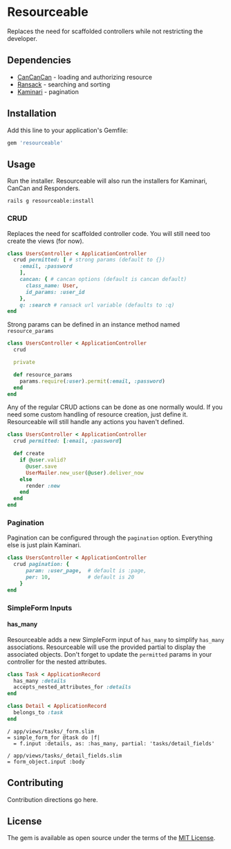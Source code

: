 # Resourceable
Replaces the need for scaffolded controllers while not restricting the developer.

## Dependencies 

* [CanCanCan](https://github.com/CanCanCommunity/cancancan) - loading and authorizing resource
* [Ransack](https://github.com/activerecord-hackery/ransack)   - searching and sorting
* [Kaminari](https://github.com/kaminari/kaminari)  - pagination

## Installation
Add this line to your application's Gemfile:

```ruby
gem 'resourceable'
```


## Usage

Run the installer.  Resourceable will also run the installers for Kaminari, CanCan and Responders.

```
rails g resourceable:install
```

### CRUD 
Replaces the need for scaffolded controller code.  You will still need too create the views (for now).

```ruby 
class UsersController < ApplicationController 
  crud permitted: [ # strong params (default to {})
    :email, :password 
    ], 
    cancan: { # cancan options (default is cancan default)
      class_name: User, 
      id_params: :user_id 
    },
    q: :search # ransack url variable (defaults to :q)
end
```

Strong params can be defined in an instance method named `resource_params`

```ruby 
class UsersController < ApplicationController 
  crud

  private 

  def resource_params 
    params.require(:user).permit(:email, :password)
  end
end

```

Any of the regular CRUD actions can be done as one normally would.  If you need some custom handling of resource creation, just define it. Resourceable will still handle any actions you haven't defined.

```ruby 
class UsersController < ApplicationController 
  crud permitted: [:email, :password]

  def create 
    if @user.valid?
      @user.save 
      UserMailer.new_user(@user).deliver_now
    else 
      render :new
    end
  end
end

```

### Pagination 

Pagination can be configured through the `pagination` option. Everything else is just plain Kaminari.


```ruby 
class UsersController < ApplicationController 
  crud pagination: {
      param: :user_page,  # default is :page, 
      per: 10,            # default is 20
    }
end
```

### SimpleForm Inputs 

#### has_many 

Resourceable adds a new SimpleForm input of `has_many` to simplify `has_many` associations. Resourceable will use the provided partial to display the associated objects. Don't forget to update the `permitted` params in your controller for the nested attributes.

```ruby 
class Task < ApplicationRecord 
  has_many :details 
  accepts_nested_attributes_for :details
end

class Detail < ApplicationRecord 
  belongs_to :task
end

```

```slim 
/ app/views/tasks/_form.slim
= simple_form_for @task do |f|
  = f.input :details, as: :has_many, partial: 'tasks/detail_fields'
```

```slim 
/ app/views/tasks/_detail_fields.slim
= form_object.input :body
```


## Contributing
Contribution directions go here.

## License
The gem is available as open source under the terms of the [MIT License](http://opensource.org/licenses/MIT).
